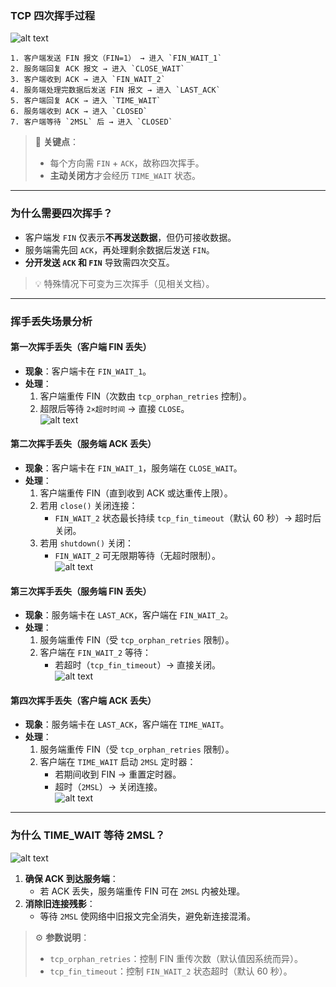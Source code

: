 
### **TCP 四次挥手过程**
![alt text](../Image/四次挥手断开.png)
```
1. 客户端发送 FIN 报文（FIN=1） → 进入 `FIN_WAIT_1`  
2. 服务端回复 ACK 报文 → 进入 `CLOSE_WAIT`  
3. 客户端收到 ACK → 进入 `FIN_WAIT_2`  
4. 服务端处理完数据后发送 FIN 报文 → 进入 `LAST_ACK`  
5. 客户端回复 ACK → 进入 `TIME_WAIT`  
6. 服务端收到 ACK → 进入 `CLOSED`  
7. 客户端等待 `2MSL` 后 → 进入 `CLOSED`
```
> 📌 **关键点**：  
> - 每个方向需 `FIN` + `ACK`，故称四次挥手。  
> - **主动关闭方**才会经历 `TIME_WAIT` 状态。

---

### **为什么需要四次挥手？**
- 客户端发 `FIN` 仅表示**不再发送数据**，但仍可接收数据。  
- 服务端需先回 `ACK`，再处理剩余数据后发送 `FIN`。  
- **分开发送 `ACK` 和 `FIN`** 导致需四次交互。  
> 💡 特殊情况下可变为三次挥手（见相关文档）。

---

### **挥手丢失场景分析**
#### **第一次挥手丢失（客户端 FIN 丢失）**
- **现象**：客户端卡在 `FIN_WAIT_1`。  
- **处理**：  
  1. 客户端重传 FIN（次数由 `tcp_orphan_retries` 控制）。  
  2. 超限后等待 `2×超时时间` → 直接 `CLOSE`。  
![alt text](../Image/第一次挥手丢失.png)

#### **第二次挥手丢失（服务端 ACK 丢失）**
- **现象**：客户端卡在 `FIN_WAIT_1`，服务端在 `CLOSE_WAIT`。  
- **处理**：  
  1. 客户端重传 FIN（直到收到 ACK 或达重传上限）。  
  2. 若用 `close()` 关闭连接：  
     - `FIN_WAIT_2` 状态最长持续 `tcp_fin_timeout`（默认 60 秒）→ 超时后关闭。  
  3. 若用 `shutdown()` 关闭：  
     - `FIN_WAIT_2` 可无限期等待（无超时限制）。  
![alt text](../Image/第二次挥手丢失.png)
#### **第三次挥手丢失（服务端 FIN 丢失）**
- **现象**：服务端卡在 `LAST_ACK`，客户端在 `FIN_WAIT_2`。  
- **处理**：  
  1. 服务端重传 FIN（受 `tcp_orphan_retries` 限制）。  
  2. 客户端在 `FIN_WAIT_2` 等待：  
     - 若超时（`tcp_fin_timeout`）→ 直接关闭。  
![alt text](../Image/第三次挥手丢失.png)
#### **第四次挥手丢失（客户端 ACK 丢失）**
- **现象**：服务端卡在 `LAST_ACK`，客户端在 `TIME_WAIT`。  
- **处理**：  
  1. 服务端重传 FIN（受 `tcp_orphan_retries` 限制）。  
  2. 客户端在 `TIME_WAIT` 启动 `2MSL` 定时器：  
     - 若期间收到 FIN → 重置定时器。  
     - 超时（`2MSL`）→ 关闭连接。  
![alt text](../Image/第四次挥手丢失.png)
---

### **为什么 TIME_WAIT 等待 2MSL？**
![alt text](../Image/MSL.png)
1. **确保 ACK 到达服务端**：  
   - 若 ACK 丢失，服务端重传 FIN 可在 `2MSL` 内被处理。  
2. **消除旧连接残影**：  
   - 等待 `2MSL` 使网络中旧报文完全消失，避免新连接混淆。  

> ⚙️ **参数说明**：  
> - `tcp_orphan_retries`：控制 FIN 重传次数（默认值因系统而异）。  
> - `tcp_fin_timeout`：控制 `FIN_WAIT_2` 状态超时（默认 60 秒）。  

